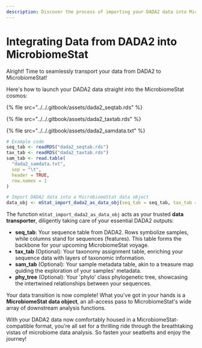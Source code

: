 ```yaml
---
description: Discover the process of importing your DADA2 data into MicrobiomeStat.
---
```


# Integrating Data from DADA2 into MicrobiomeStat

Alright! Time to seamlessly transport your data from DADA2 to MicrobiomeStat!

Here's how to launch your DADA2 data straight into the MicrobiomeStat cosmos:

{% file src="../../.gitbook/assets/dada2_seqtab.rds" %}

{% file src="../../.gitbook/assets/dada2_taxtab.rds" %}

{% file src="../../.gitbook/assets/dada2_samdata.txt" %}

```r
# Example code
seq_tab <- readRDS("dada2_seqtab.rds")
tax_tab <- readRDS("dada2_taxtab.rds")
sam_tab <- read.table(
  "dada2_samdata.txt",
  sep = "\t",
  header = TRUE,
  row.names = 1
)

# Import DADA2 data into a MicrobiomeStat data object
data_obj <- mStat_import_dada2_as_data_obj(seq_tab = seq_tab, tax_tab = tax_tab, sam_tab = sam_tab)
```

The function `mStat_import_dada2_as_data_obj` acts as your trusted **data transporter**, diligently taking care of your essential DADA2 outputs:

* **seq\_tab**: Your sequence table from DADA2. Rows symbolize samples, while columns stand for sequences (features). This table forms the backbone for your upcoming MicrobiomeStat voyage.
* **tax\_tab** (Optional): Your taxonomy assignment table, enriching your sequence data with layers of taxonomic information.
* **sam\_tab** (Optional): Your sample metadata table, akin to a treasure map guiding the exploration of your samples' metadata.
* **phy\_tree** (Optional): Your 'phylo' class phylogenetic tree, showcasing the intertwined relationships between your sequences.

Your data transition is now complete! What you've got in your hands is a **MicrobiomeStat data object**, an all-access pass to MicrobiomeStat's wide array of downstream analysis functions.

With your DADA2 data now comfortably housed in a MicrobiomeStat-compatible format, you're all set for a thrilling ride through the breathtaking vistas of microbiome data analysis. So fasten your seatbelts and enjoy the journey!
